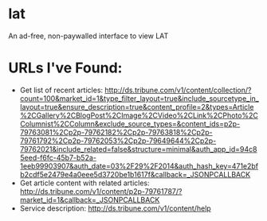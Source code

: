 lat
===

An ad-free, non-paywalled interface to view LAT

# URLs I've Found:
* Get list of recent articles: http://ds.tribune.com/v1/content/collection/?count=100&market_id=1&type_filter_layout=true&include_sourcetype_in_layout=true&ensure_description=true&content_profile=2&types=Article%2CGallery%2CBlogPost%2CImage%2CVideo%2CLink%2CPhoto%2CColumnist%2CColumn&exclude_source_types=&content_ids=p2p-79763081%2Cp2p-79762182%2Cp2p-79763818%2Cp2p-79761792%2Cp2p-79762053%2Cp2p-79649644%2Cp2p-79762021&include_related=false&structure=minimal&auth_app_id=94c85eed-f6fc-45b7-b52a-1eeb99903907&auth_date=03%2F29%2F2014&auth_hash_key=471e2bfb2cdf5e2479e4a0eee5d3720be1b1617f&callback=_JSONPCALLBACK
* Get article content with related articles: http://ds.tribune.com/v1/content/p2p-79761787/?market_id=1&callback=_JSONPCALLBACK
* Service description: http://ds.tribune.com/v1/content/help
